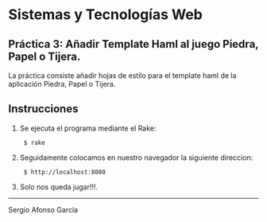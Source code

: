 Sistemas y Tecnologías Web
==========================

Práctica 3: Añadir Template Haml al juego Piedra, Papel o Tijera.
-----------------------------------------------------------------------------
La práctica consiste añadir hojas de estilo para el template haml de la aplicación Piedra, Papel o Tijera.

Instrucciones
-------------
1. Se ejecuta el programa mediante el Rake:

        $ rake 

2. Seguidamente colocamos en nuestro navegador la siguiente direccion:

        $ http://localhost:8080

3. Solo nos queda jugar!!!.

---

Sergio Afonso García
